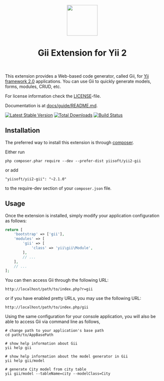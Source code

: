 <p align="center">
    <a href="https://github.com/yiisoft" target="_blank">
        <img src="https://avatars0.githubusercontent.com/u/993323" height="100px">
    </a>
    <h1 align="center">Gii Extension for Yii 2</h1>
    <br>
</p>

This extension provides a Web-based code generator, called Gii, for [Yii framework 2.0](http://www.yiiframework.com) applications.
You can use Gii to quickly generate models, forms, modules, CRUD, etc.

For license information check the [LICENSE](LICENSE.md)-file.

Documentation is at [docs/guide/README.md](docs/guide/README.md).

[![Latest Stable Version](https://poser.pugx.org/yiisoft/yii2-gii/v/stable.png)](https://packagist.org/packages/yiisoft/yii2-gii)
[![Total Downloads](https://poser.pugx.org/yiisoft/yii2-gii/downloads.png)](https://packagist.org/packages/yiisoft/yii2-gii)
[![Build Status](https://github.com/yiisoft/yii2-gii/workflows/build/badge.svg)](https://github.com/yiisoft/yii2-gii/actions)


Installation
------------

The preferred way to install this extension is through [composer](http://getcomposer.org/download/).

Either run

```
php composer.phar require --dev --prefer-dist yiisoft/yii2-gii
```

or add

```
"yiisoft/yii2-gii": "~2.1.0"
```

to the require-dev section of your `composer.json` file.


Usage
-----

Once the extension is installed, simply modify your application configuration as follows:

```php
return [
    'bootstrap' => ['gii'],
    'modules' => [
        'gii' => [
            'class' => 'yii\gii\Module',
        ],
        // ...
    ],
    // ...
];
```

You can then access Gii through the following URL:

```
http://localhost/path/to/index.php?r=gii
```

or if you have enabled pretty URLs, you may use the following URL:

```
http://localhost/path/to/index.php/gii
```

Using the same configuration for your console application, you will also be able to access Gii via
command line as follows,

```
# change path to your application's base path
cd path/to/AppBasePath

# show help information about Gii
yii help gii

# show help information about the model generator in Gii
yii help gii/model

# generate City model from city table
yii gii/model --tableName=city --modelClass=City
```

